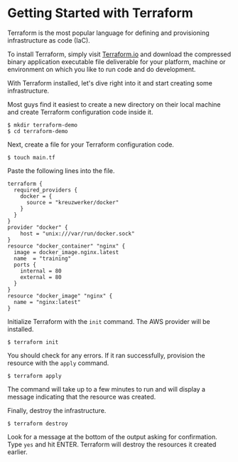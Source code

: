 # Getting Started with Terraform

Terraform is the most popular language for defining and provisioning infrastructure as code (IaC).

To install Terraform, simply visit [Terraform.io](https://www.terraform.io/downloads.html) and download the compressed binary application executable file deliverable for your platform, machine or environment on which you like to run code and do development.

With Terraform installed, let's dive right into it and start creating some infrastructure.

Most guys find it easiest to create a new directory on their local machine and create Terraform configuration code inside it.

```shell
$ mkdir terraform-demo
$ cd terraform-demo
```

Next, create a file for your Terraform configuration code.

```shell
$ touch main.tf
```

Paste the following lines into the file.

```hcl
terraform {
  required_providers {
    docker = {
      source = "kreuzwerker/docker"
    }
  }
}
provider "docker" {
    host = "unix:///var/run/docker.sock"
}
resource "docker_container" "nginx" {
  image = docker_image.nginx.latest
  name  = "training"
  ports {
    internal = 80
    external = 80
  }
}
resource "docker_image" "nginx" {
  name = "nginx:latest"
}
```

Initialize Terraform with the `init` command. The AWS provider will be installed. 

```shell
$ terraform init
```

You should check for any errors. If it ran successfully, provision the resource with the `apply` command.

```shell
$ terraform apply
```

The command will take up to a few minutes to run and will display a message indicating that the resource was created.

Finally, destroy the infrastructure.

```shell
$ terraform destroy
```

Look for a message at the bottom of the output asking for confirmation. Type `yes` and hit ENTER. Terraform will destroy the resources it created earlier.
